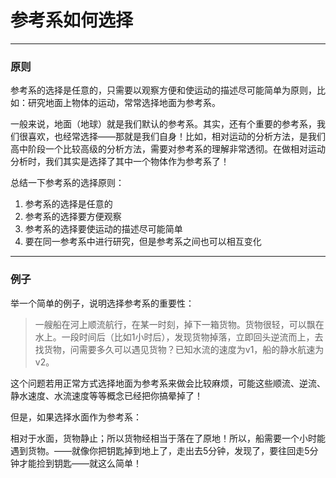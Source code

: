 # 参考系如何选择
---- 

### 原则

参考系的选择是任意的，只需要以观察方便和使运动的描述尽可能简单为原则，比如：研究地面上物体的运动，常常选择地面为参考系。

一般来说，地面（地球）就是我们默认的参考系。其实，还有个重要的参考系，我们很喜欢，也经常选择——那就是我们自身！比如，相对运动的分析方法，是我们高中阶段一个比较高级的分析方法，需要对参考系的理解非常透彻。在做相对运动分析时，我们其实是选择了其中一个物体作为参考系了！

总结一下参考系的选择原则：

1. 参考系的选择是任意的
2. 参考系的选择要方便观察
3. 参考系的选择要使运动的描述尽可能简单
4. 要在同一参考系中进行研究，但是参考系之间也可以相互变化

---- 
### 例子
举一个简单的例子，说明选择参考系的重要性：

> 一艘船在河上顺流航行，在某一时刻，掉下一箱货物。货物很轻，可以飘在水上。一段时间后（比如1小时后），发现货物掉落，立即回头逆流而上，去找货物，问需要多久可以遇见货物？已知水流的速度为v1，船的静水航速为v2。

这个问题若用正常方式选择地面为参考系来做会比较麻烦，可能这些顺流、逆流、静水速度、水流速度等等概念已经把你搞晕掉了！

但是，如果选择水面作为参考系：

相对于水面，货物静止；所以货物经相当于落在了原地！所以，船需要一个小时能遇到货物。——就像你把钥匙掉到地上了，走出去5分钟，发现了，要往回走5分钟才能捡到钥匙——就这么简单！